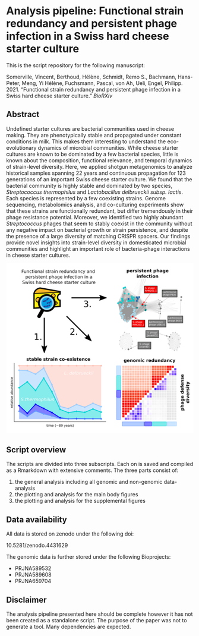 # **Analysis pipeline: Functional strain redundancy and persistent phage infection in a Swiss hard cheese starter culture**

This is the script repository for the following manuscript:


Somerville, Vincent, Berthoud, Hélène, Schmidt, Remo S., Bachmann, Hans-Peter, Meng, Yi Hélène, Fuchsmann, Pascal, von Ah, Ueli, Engel, Philipp. 2021. “Functional strain redundancy and persistent phage infection in a Swiss hard cheese starter culture.” *BioRXiv*


## Abstract

Undefined starter cultures are bacterial communities used in cheese making. They are phenotypically stable and propagated under constant conditions in milk. This makes them interesting to understand the eco-evolutionary dynamics of microbial communities. While cheese starter cultures are known to be dominated by a few bacterial species, little is known about the composition, functional relevance, and temporal dynamics of strain-level diversity. Here, we applied shotgun metagenomics to analyze historical samples spanning 22 years and continuous propagation for 123 generations of an important Swiss cheese starter culture. We found that the bacterial community is highly stable and dominated by two species, *Streptococcus thermophilus* and *Lactobacillus delbrueckii subsp. lactis*. Each species is represented by a few coexisting strains. Genome sequencing, metabolomics analysis, and co-culturing experiments show that these strains are functionally redundant, but differ tremendously in their phage resistance potential. Moreover, we identified two highly abundant *Streptococcus* phages that seem to stably coexist in the community without any negative impact on bacterial growth or strain persistence, and despite the presence of a large diversity of matching CRISPR spacers. Our findings provide novel insights into strain-level diversity in domesticated microbial communities and highlight an important role of bacteria-phage interactions in cheese starter cultures.  

![Graphical abstract](figures/graphical_abstract.png)

## Script overview

The scripts are divided into three subscripts. Each on is saved and compiled as a Rmarkdown with extensive comments. The three parts consist of:

1. the general analysis including all genomic and non-genomic data-analysis
2. the plotting and analysis for the main body figures
3. the plotting and analysis for the supplemental figures

## Data availability

All data is stored on zenodo under the following doi:

10.5281/zenodo.4431629

The genomic data is further stored under the following Bioprojects:

- PRJNA589532
- PRJNA589608
- PRJNA659704


## Disclaimer

The analysis pipeline presented here should be complete however it has not been created as a standalone script. The purpose of the paper was not to generate a tool. Many dependencies are expected.
